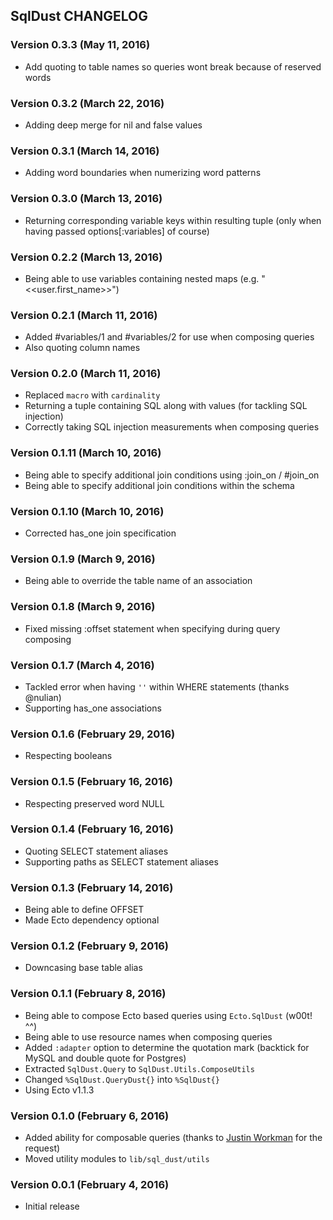 ## SqlDust CHANGELOG

### Version 0.3.3 (May 11, 2016)

* Add quoting to table names so queries wont break because of reserved words

### Version 0.3.2 (March 22, 2016)

* Adding deep merge for nil and false values

### Version 0.3.1 (March 14, 2016)

* Adding word boundaries when numerizing word patterns

### Version 0.3.0 (March 13, 2016)

* Returning corresponding variable keys within resulting tuple (only when having passed options[:variables] of course)

### Version 0.2.2 (March 13, 2016)

* Being able to use variables containing nested maps (e.g. "<<user.first_name>>")

### Version 0.2.1 (March 11, 2016)

* Added #variables/1 and #variables/2 for use when composing queries
* Also quoting column names

### Version 0.2.0 (March 11, 2016)

* Replaced `macro` with `cardinality`
* Returning a tuple containing SQL along with values (for tackling SQL injection)
* Correctly taking SQL injection measurements when composing queries

### Version 0.1.11 (March 10, 2016)

* Being able to specify additional join conditions using :join_on / #join_on
* Being able to specify additional join conditions within the schema

### Version 0.1.10 (March 10, 2016)

* Corrected has_one join specification

### Version 0.1.9 (March 9, 2016)

* Being able to override the table name of an association

### Version 0.1.8 (March 9, 2016)

* Fixed missing :offset statement when specifying during query composing

### Version 0.1.7 (March 4, 2016)

* Tackled error when having `''` within WHERE statements (thanks @nulian)
* Supporting has_one associations

### Version 0.1.6 (February 29, 2016)

* Respecting booleans

### Version 0.1.5 (February 16, 2016)

* Respecting preserved word NULL

### Version 0.1.4 (February 16, 2016)

* Quoting SELECT statement aliases
* Supporting paths as SELECT statement aliases

### Version 0.1.3 (February 14, 2016)

* Being able to define OFFSET
* Made Ecto dependency optional

### Version 0.1.2 (February 9, 2016)

* Downcasing base table alias

### Version 0.1.1 (February 8, 2016)

* Being able to compose Ecto based queries using `Ecto.SqlDust` (w00t! ^^)
* Being able to use resource names when composing queries
* Added `:adapter` option to determine the quotation mark (backtick for MySQL and double quote for Postgres)
* Extracted `SqlDust.Query` to `SqlDust.Utils.ComposeUtils`
* Changed `%SqlDust.QueryDust{}` into `%SqlDust{}`
* Using Ecto v1.1.3

### Version 0.1.0 (February 6, 2016)

* Added ability for composable queries (thanks to [Justin Workman](https://github.com/xtagon) for the request)
* Moved utility modules to `lib/sql_dust/utils`

### Version 0.0.1 (February 4, 2016)

* Initial release
